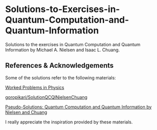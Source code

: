 # Solutions-to-Exercises-in-Quantum-Computation-and-Quantum-Information
Solutions to the exercises in Quantum Computation and Quantum Information by Michael A. Nielsen and Isaac L. Chuang.

## References & Acknowledgements

Some of the solutions refer to the following materials:

[Worked Problems in Physics](https://workedproblems.wordpress.com/)

[goropikari/SolutionQCQINielsenChuang](github.com/goropikari/SolutionForQuantumComputationAndQuantumInformation)

[Pseudo-Solutions: Quantum Computation and Quantum Information by Nielsen and Chuang](https://serab.net/docs/qcqi/)

I really appreciate the inspiration provided by these materials.